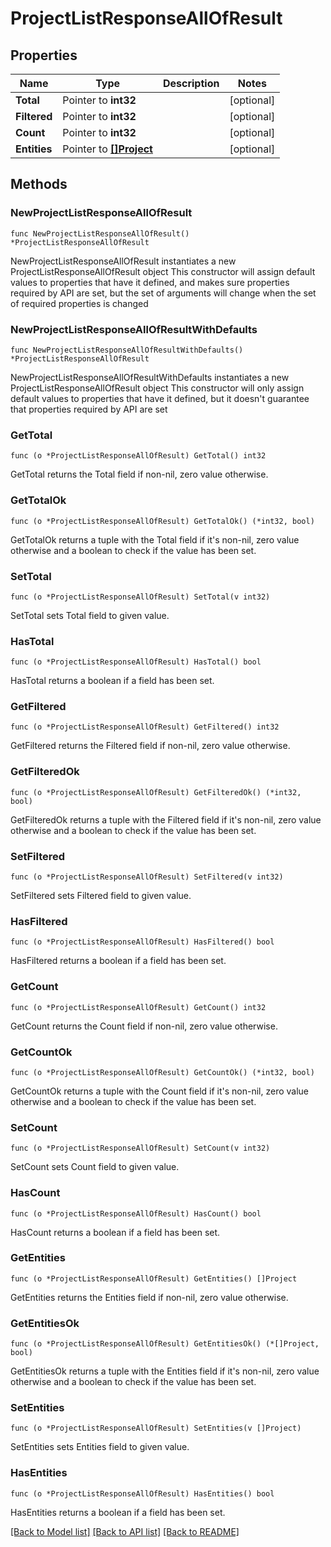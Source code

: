 # ProjectListResponseAllOfResult

## Properties

Name | Type | Description | Notes
------------ | ------------- | ------------- | -------------
**Total** | Pointer to **int32** |  | [optional] 
**Filtered** | Pointer to **int32** |  | [optional] 
**Count** | Pointer to **int32** |  | [optional] 
**Entities** | Pointer to [**[]Project**](Project.md) |  | [optional] 

## Methods

### NewProjectListResponseAllOfResult

`func NewProjectListResponseAllOfResult() *ProjectListResponseAllOfResult`

NewProjectListResponseAllOfResult instantiates a new ProjectListResponseAllOfResult object
This constructor will assign default values to properties that have it defined,
and makes sure properties required by API are set, but the set of arguments
will change when the set of required properties is changed

### NewProjectListResponseAllOfResultWithDefaults

`func NewProjectListResponseAllOfResultWithDefaults() *ProjectListResponseAllOfResult`

NewProjectListResponseAllOfResultWithDefaults instantiates a new ProjectListResponseAllOfResult object
This constructor will only assign default values to properties that have it defined,
but it doesn't guarantee that properties required by API are set

### GetTotal

`func (o *ProjectListResponseAllOfResult) GetTotal() int32`

GetTotal returns the Total field if non-nil, zero value otherwise.

### GetTotalOk

`func (o *ProjectListResponseAllOfResult) GetTotalOk() (*int32, bool)`

GetTotalOk returns a tuple with the Total field if it's non-nil, zero value otherwise
and a boolean to check if the value has been set.

### SetTotal

`func (o *ProjectListResponseAllOfResult) SetTotal(v int32)`

SetTotal sets Total field to given value.

### HasTotal

`func (o *ProjectListResponseAllOfResult) HasTotal() bool`

HasTotal returns a boolean if a field has been set.

### GetFiltered

`func (o *ProjectListResponseAllOfResult) GetFiltered() int32`

GetFiltered returns the Filtered field if non-nil, zero value otherwise.

### GetFilteredOk

`func (o *ProjectListResponseAllOfResult) GetFilteredOk() (*int32, bool)`

GetFilteredOk returns a tuple with the Filtered field if it's non-nil, zero value otherwise
and a boolean to check if the value has been set.

### SetFiltered

`func (o *ProjectListResponseAllOfResult) SetFiltered(v int32)`

SetFiltered sets Filtered field to given value.

### HasFiltered

`func (o *ProjectListResponseAllOfResult) HasFiltered() bool`

HasFiltered returns a boolean if a field has been set.

### GetCount

`func (o *ProjectListResponseAllOfResult) GetCount() int32`

GetCount returns the Count field if non-nil, zero value otherwise.

### GetCountOk

`func (o *ProjectListResponseAllOfResult) GetCountOk() (*int32, bool)`

GetCountOk returns a tuple with the Count field if it's non-nil, zero value otherwise
and a boolean to check if the value has been set.

### SetCount

`func (o *ProjectListResponseAllOfResult) SetCount(v int32)`

SetCount sets Count field to given value.

### HasCount

`func (o *ProjectListResponseAllOfResult) HasCount() bool`

HasCount returns a boolean if a field has been set.

### GetEntities

`func (o *ProjectListResponseAllOfResult) GetEntities() []Project`

GetEntities returns the Entities field if non-nil, zero value otherwise.

### GetEntitiesOk

`func (o *ProjectListResponseAllOfResult) GetEntitiesOk() (*[]Project, bool)`

GetEntitiesOk returns a tuple with the Entities field if it's non-nil, zero value otherwise
and a boolean to check if the value has been set.

### SetEntities

`func (o *ProjectListResponseAllOfResult) SetEntities(v []Project)`

SetEntities sets Entities field to given value.

### HasEntities

`func (o *ProjectListResponseAllOfResult) HasEntities() bool`

HasEntities returns a boolean if a field has been set.


[[Back to Model list]](../README.md#documentation-for-models) [[Back to API list]](../README.md#documentation-for-api-endpoints) [[Back to README]](../README.md)


